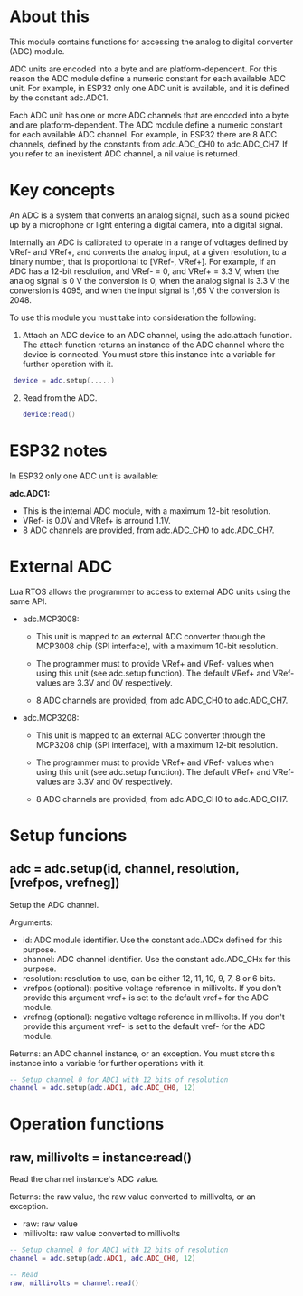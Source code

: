 # About this

This module contains functions for accessing the analog to digital converter (ADC) module.

ADC units are encoded into a byte and are platform-dependent. For this reason the ADC module define a numeric constant for each available ADC unit. For example, in ESP32 only one ADC unit is available, and it is defined by the constant adc.ADC1.

Each ADC unit has one or more ADC channels that are encoded into a byte and are platform-dependent. The ADC module define a numeric constant for each available ADC channel. For example, in ESP32 there are 8 ADC channels, defined by the constants from adc.ADC_CH0 to adc.ADC_CH7. If you refer to an inexistent ADC channel, a nil value is returned.

# Key concepts

An ADC is a system that converts an analog signal, such as a sound picked up by a microphone or light entering a digital camera, into a digital signal.

Internally an ADC is calibrated to operate in a range of voltages defined by VRef- and VRef+, and converts the analog input, at a given resolution, to a binary number, that is proportional to [VRef-, VRef+]. For example, if an ADC has a 12-bit resolution, and VRef- = 0, and VRef+ = 3.3 V, when the analog signal is 0 V the conversion is 0, when the analog signal is 3.3 V the conversion is 4095, and when the input signal is 1,65 V the conversion is 2048.

To use this module you must take into consideration the following:

1. Attach an ADC device to an ADC channel, using the adc.attach function. The attach function returns an instance of the ADC channel where the device is connected. You must store this instance into a variable for further operation with it.

  ```lua
   device = adc.setup(.....)
   ```

2. Read from the ADC.

   ```lua
   device:read()
   ```

# ESP32 notes

In ESP32 only one ADC unit is available:

**adc.ADC1:**

  * This is the internal ADC module, with a maximum 12-bit resolution.
  * VRef- is 0.0V and VRef+ is arround 1.1V.
  * 8 ADC channels are provided, from adc.ADC_CH0 to adc.ADC_CH7.

# External ADC

Lua RTOS allows the programmer to access to external ADC units using the same API.

* adc.MCP3008:

  * This unit is mapped to an external ADC converter through the MCP3008 chip (SPI interface), with a maximum 10-bit resolution.

  * The programmer must to provide VRef+ and VRef- values when using this unit (see adc.setup function). The default VRef+ and VRef- values are 3.3V and 0V respectively.

  * 8 ADC channels are provided, from adc.ADC_CH0 to adc.ADC_CH7.

* adc.MCP3208:

  * This unit is mapped to an external ADC converter through the MCP3208 chip (SPI interface), with a maximum 12-bit resolution.

  * The programmer must to provide VRef+ and VRef- values when using this unit (see adc.setup function). The default VRef+ and VRef- values are 3.3V and 0V respectively.

  * 8 ADC channels are provided, from adc.ADC_CH0 to adc.ADC_CH7.

# Setup funcions

## adc = adc.setup(id, channel, resolution, [vrefpos, vrefneg])

Setup the ADC channel.

Arguments:

* id: ADC module identifier. Use the constant adc.ADCx defined for this purpose.
* channel: ADC channel identifier. Use the constant adc.ADC_CHx for this purpose.
* resolution: resolution to use, can be either 12, 11, 10, 9, 7, 8 or 6 bits.
* vrefpos (optional): positive voltage reference in millivolts. If you don't provide this argument vref+ is set to the default vref+ for the ADC module.
* vrefneg (optional): negative voltage reference in millivolts. If you don't provide this argument vref- is set to the default vref- for the ADC module.

Returns: an ADC channel instance, or an exception. You must store this instance into a variable for further operations with it.

```lua
-- Setup channel 0 for ADC1 with 12 bits of resolution
channel = adc.setup(adc.ADC1, adc.ADC_CH0, 12)
```

# Operation functions

## raw, millivolts = instance:read()

Read the channel instance's ADC value.

Returns: the raw value, the raw value converted to millivolts, or an exception.

* raw: raw value
* millivolts: raw value converted to millivolts 

```lua
-- Setup channel 0 for ADC1 with 12 bits of resolution
channel = adc.setup(adc.ADC1, adc.ADC_CH0, 12)

-- Read
raw, millivolts = channel:read()
```